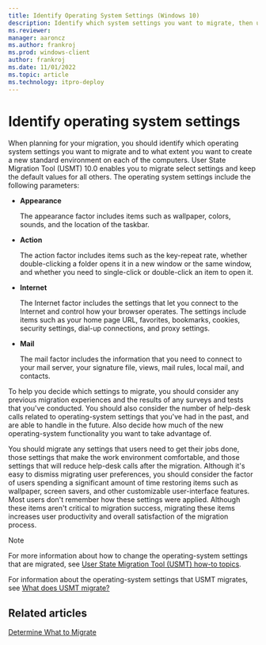 ```yaml
---
title: Identify Operating System Settings (Windows 10)
description: Identify which system settings you want to migrate, then use the User State Migration Tool (USMT) to select settings and keep the default values for all others.
ms.reviewer: 
manager: aaroncz
ms.author: frankroj
ms.prod: windows-client
author: frankroj
ms.date: 11/01/2022
ms.topic: article
ms.technology: itpro-deploy
---
```


# Identify operating system settings

When planning for your migration, you should identify which operating system settings you want to migrate and to what extent you want to create a new standard environment on each of the computers. User State Migration Tool (USMT) 10.0 enables you to migrate select settings and keep the default values for all others. The operating system settings include the following parameters:

- **Appearance**

    The appearance factor includes items such as wallpaper, colors, sounds, and the location of the taskbar.

- **Action**

    The action factor includes items such as the key-repeat rate, whether double-clicking a folder opens it in a new window or the same window, and whether you need to single-click or double-click an item to open it.

- **Internet**

    The Internet factor includes the settings that let you connect to the Internet and control how your browser operates. The settings include items such as your home page URL, favorites, bookmarks, cookies, security settings, dial-up connections, and proxy settings.

- **Mail**

    The mail factor includes the information that you need to connect to your mail server, your signature file, views, mail rules, local mail, and contacts.

To help you decide which settings to migrate, you should consider any previous migration experiences and the results of any surveys and tests that you've conducted. You should also consider the number of help-desk calls related to operating-system settings that you've had in the past, and are able to handle in the future. Also decide how much of the new operating-system functionality you want to take advantage of.

You should migrate any settings that users need to get their jobs done, those settings that make the work environment comfortable, and those settings that will reduce help-desk calls after the migration. Although it's easy to dismiss migrating user preferences, you should consider the factor of users spending a significant amount of time restoring items such as wallpaper, screen savers, and other customizable user-interface features. Most users don't remember how these settings were applied. Although these items aren't critical to migration success, migrating these items increases user productivity and overall satisfaction of the migration process.

> [!NOTE]
> For more information about how to change the operating-system settings that are migrated, see [User State Migration Tool (USMT) how-to topics](usmt-how-to.md).

For information about the operating-system settings that USMT migrates, see [What does USMT migrate?](usmt-what-does-usmt-migrate.md)

## Related articles

[Determine What to Migrate](usmt-determine-what-to-migrate.md)
